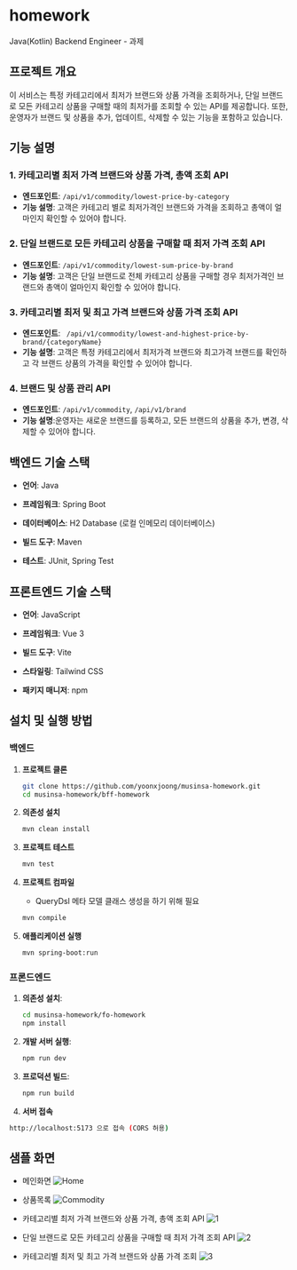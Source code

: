 # homework

Java(Kotlin) Backend Engineer - 과제

## 프로젝트 개요

이 서비스는 특정 카테고리에서 최저가 브랜드와 상품 가격을 조회하거나, 단일 브랜드로 모든 카테고리 상품을 구매할 때의 최저가를 조회할 수 있는 API를 제공합니다.
또한, 운영자가 브랜드 및 상품을 추가, 업데이트, 삭제할 수 있는 기능을 포함하고 있습니다.

## 기능 설명

### 1. 카테고리별 최저 가격 브랜드와 상품 가격, 총액 조회 API

- **엔드포인트**: `/api/v1/commodity/lowest-price-by-category`
- **기능 설명**: 고객은 카테고리 별로 최저가격인 브랜드와 가격을 조회하고 총액이 얼마인지 확인할 수 있어야 합니다.

### 2. 단일 브랜드로 모든 카테고리 상품을 구매할 때 최저 가격 조회 API

- **엔드포인트**: `/api/v1/commodity/lowest-sum-price-by-brand`
- **기능 설명**: 고객은 단일 브랜드로 전체 카테고리 상품을 구매할 경우 최저가격인 브랜드와 총액이 얼마인지 확인할 수 있어야 합니다.

### 3. 카테고리별 최저 및 최고 가격 브랜드와 상품 가격 조회 API

- **엔드포인트**: ` /api/v1/commodity/lowest-and-highest-price-by-brand/{categoryName}`
- **기능 설명**: 고객은 특정 카테고리에서 최저가격 브랜드와 최고가격 브랜드를 확인하고 각 브랜드 상품의 가격을 확인할 수 있어야 합니다.

### 4. 브랜드 및 상품 관리 API

- **엔드포인트**: `/api/v1/commodity`, `/api/v1/brand`
- **기능 설명**:운영자는 새로운 브랜드를 등록하고, 모든 브랜드의 상품을 추가, 변경, 삭제할 수 있어야 합니다.


## 백엔드 기술 스택

- **언어**: Java

- **프레임워크**: Spring Boot
   
- **데이터베이스**: H2 Database (로컬 인메모리 데이터베이스)

- **빌드 도구**: Maven

- **테스트**: JUnit, Spring Test

## 프론트엔드 기술 스택

- **언어**: JavaScript

- **프레임워크**: Vue 3

- **빌드 도구**: Vite

- **스타일링**: Tailwind CSS

- **패키지 매니저**: npm


## 설치 및 실행 방법

### 백엔드
1. **프로젝트 클론**
   ```bash
   git clone https://github.com/yoonxjoong/musinsa-homework.git
   cd musinsa-homework/bff-homework
   ```
   
2. **의존성 설치**
   ```bash
   mvn clean install
   ```
   
3. **프로젝트 테스트**
   ```bash
   mvn test
   ```
   
4. **프로젝트 컴파일**
   -  QueryDsl 메타 모델 클래스 생성을 하기 위해 필요
   ```bash
   mvn compile
   ```
   
5. **애플리케이션 실행**
   ```bash
   mvn spring-boot:run
   ```

### 프론드엔드
1. **의존성 설치**:
    ```bash
    cd musinsa-homework/fo-homework
    npm install
    ```

2. **개발 서버 실행**:
    ```bash
    npm run dev
    ```

3. **프로덕션 빌드**:
    ```bash
    npm run build
    ```

4. **서버 접속**
  ```bash
  http://localhost:5173 으로 접속 (CORS 허용)
  ```



## 샘플 화면 

- 메인화면
![Home](./img/home.png)


- 상품목록
![Commodity](./img/commodity.png)


- 카테고리별 최저 가격 브랜드와 상품 가격, 총액 조회 API
![1](./img/1.png)


- 단일 브랜드로 모든 카테고리 상품을 구매할 때 최저 가격 조회 API
![2](./img/2.png)


- 카테고리별 최저 및 최고 가격 브랜드와 상품 가격 조회
![3](./img/3.png)